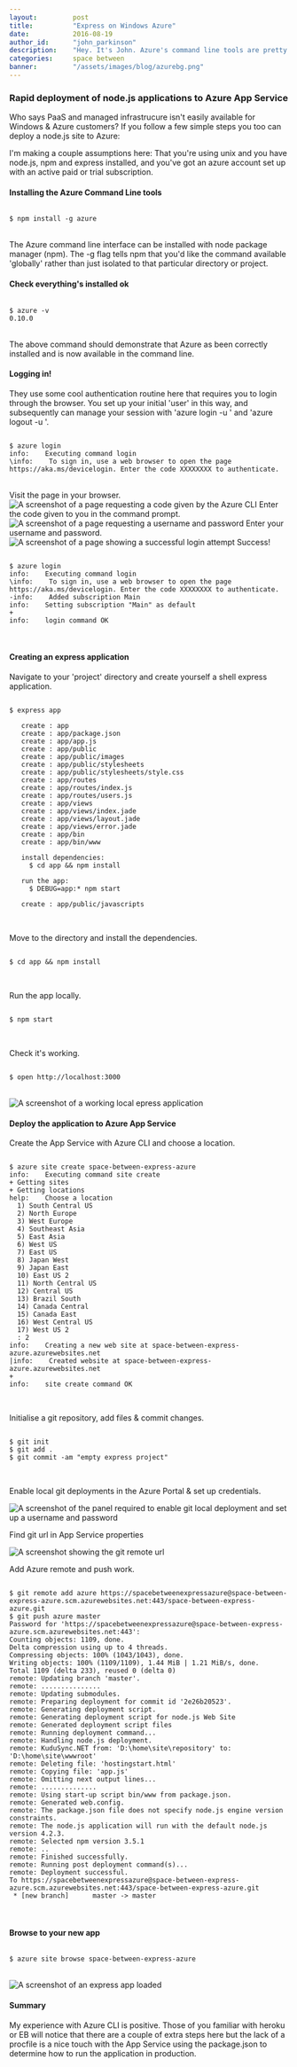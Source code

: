 ```yaml
---
layout:         post
title:          "Express on Windows Azure"
date:           2016-08-19
author_id:      "john_parkinson"
description:    "Hey. It's John. Azure's command line tools are pretty good - today I'm going to show you how easily you can get an express app running in Azure App Service."
categories:     space between
banner:         "/assets/images/blog/azurebg.png"
---
```



### Rapid deployment of node.js applications to Azure App Service

Who says PaaS and managed infrastrucure isn't easily available for Windows & Azure customers? If you follow a few simple steps you too can deploy a node.js site to Azure:

I'm making a couple assumptions here: That you're using unix and you have node.js, npm and express installed, and you've got an azure account set up with an active paid or trial subscription.

#### Installing the Azure Command Line tools

<pre><code class="Bash">
$ npm install -g azure
</code></pre>
<br>
The Azure command line interface can be installed with node package manager (npm). The -g flag tells npm that you'd like the command available 'globally' rather than just isolated to that particular directory or project.

#### Check everything's installed ok

<pre><code class="Bash">
$ azure -v
0.10.0
</code></pre>
<br>
The above command should demonstrate that Azure as been correctly installed and is now available in the command line.

#### Logging in!

They use some cool authentication routine here that requires you to login through the browser. You set up your initial 'user' in this way, and subsequently can manage your session with 'azure login -u <username>' and 'azure logout -u <username>'.

<pre><code class="Bash">
$ azure login
info:    Executing command login
\info:    To sign in, use a web browser to open the page https://aka.ms/devicelogin. Enter the code XXXXXXXX to authenticate.
</code></pre>
<br>
Visit the page in your browser.
<img src="/assets/images/blog/azure1.png" alt="A screenshot of a page requesting a code given by the Azure CLI" class="img img-vMargin">
Enter the code given to you in the command prompt.
<img src="/assets/images/blog/azure2.png" alt="A screenshot of a page requesting a username and password" class="img img-vMargin">
Enter your username and password.
<img src="/assets/images/blog/azure3.png" alt="A screenshot of a page showing a successful login attempt" class="img img-vMargin">
Success!
<pre><code class="Bash">
$ azure login
info:    Executing command login
\info:    To sign in, use a web browser to open the page https://aka.ms/devicelogin. Enter the code XXXXXXXX to authenticate.
-info:    Added subscription Main
info:    Setting subscription "Main" as default
+
info:    login command OK
</code></pre>
<br>

#### Creating an express application

Navigate to your 'project' directory and create yourself a shell express application.

<pre><code class="Bash">
$ express app

   create : app
   create : app/package.json
   create : app/app.js
   create : app/public
   create : app/public/images
   create : app/public/stylesheets
   create : app/public/stylesheets/style.css
   create : app/routes
   create : app/routes/index.js
   create : app/routes/users.js
   create : app/views
   create : app/views/index.jade
   create : app/views/layout.jade
   create : app/views/error.jade
   create : app/bin
   create : app/bin/www

   install dependencies:
     $ cd app && npm install

   run the app:
     $ DEBUG=app:* npm start

   create : app/public/javascripts
</code></pre>
<br>

Move to the directory and install the dependencies.

<pre><code class="Bash">
$ cd app && npm install
</code></pre>
<br>

Run the app locally.

<pre><code class="Bash">
$ npm start
</code></pre>
<br>

Check it's working.

<pre><code class="Bash">
$ open http://localhost:3000
</code></pre>
<br>

<img src="/assets/images/blog/azure4.png" alt="A screenshot of a working local epress application" class="img img-vMargin">

#### Deploy the application to Azure App Service

Create the App Service with Azure CLI and choose a location.

<pre><code class="Bash">
$ azure site create space-between-express-azure
info:    Executing command site create
+ Getting sites
+ Getting locations
help:    Choose a location
  1) South Central US
  2) North Europe
  3) West Europe
  4) Southeast Asia
  5) East Asia
  6) West US
  7) East US
  8) Japan West
  9) Japan East
  10) East US 2
  11) North Central US
  12) Central US
  13) Brazil South
  14) Canada Central
  15) Canada East
  16) West Central US
  17) West US 2
  : 2
info:    Creating a new web site at space-between-express-azure.azurewebsites.net
|info:    Created website at space-between-express-azure.azurewebsites.net
+
info:    site create command OK
</code></pre>
<br>

Initialise a git repository, add files & commit changes.

<pre><code class="Bash">
$ git init
$ git add .
$ git commit -am "empty express project"
</code></pre>
<br>

Enable local git deployments in the Azure Portal & set up credentials.

<img src="/assets/images/blog/azure5.png" alt="A screenshot of the panel required to enable git local deployment and set up a username and password" class="img img-vMargin">

Find git url in App Service properties

<img src="/assets/images/blog/azure6.png" alt="A screenshot showing the git remote url" class="img img-vMargin">

Add Azure remote and push work.

<pre><code class="Bash">
$ git remote add azure https://spacebetweenexpressazure@space-between-express-azure.scm.azurewebsites.net:443/space-between-express-azure.git
$ git push azure master
Password for 'https://spacebetweenexpressazure@space-between-express-azure.scm.azurewebsites.net:443':
Counting objects: 1109, done.
Delta compression using up to 4 threads.
Compressing objects: 100% (1043/1043), done.
Writing objects: 100% (1109/1109), 1.44 MiB | 1.21 MiB/s, done.
Total 1109 (delta 233), reused 0 (delta 0)
remote: Updating branch 'master'.
remote: ...............
remote: Updating submodules.
remote: Preparing deployment for commit id '2e26b20523'.
remote: Generating deployment script.
remote: Generating deployment script for node.js Web Site
remote: Generated deployment script files
remote: Running deployment command...
remote: Handling node.js deployment.
remote: KuduSync.NET from: 'D:\home\site\repository' to: 'D:\home\site\wwwroot'
remote: Deleting file: 'hostingstart.html'
remote: Copying file: 'app.js'
remote: Omitting next output lines...
remote: ..............
remote: Using start-up script bin/www from package.json.
remote: Generated web.config.
remote: The package.json file does not specify node.js engine version constraints.
remote: The node.js application will run with the default node.js version 4.2.3.
remote: Selected npm version 3.5.1
remote: ..
remote: Finished successfully.
remote: Running post deployment command(s)...
remote: Deployment successful.
To https://spacebetweenexpressazure@space-between-express-azure.scm.azurewebsites.net:443/space-between-express-azure.git
 * [new branch]      master -> master
</code></pre>
<br>

#### Browse to your new app

<pre><code class="Bash">
$ azure site browse space-between-express-azure
</code></pre>
<br>

<img src="/assets/images/blog/azure7.png" alt="A screenshot of an express app loaded" class="img img-vMargin">

#### Summary

My experience with Azure CLI is positive. Those of you familiar with heroku or EB will notice that there are a couple of extra steps here but the lack of a procfile is a nice touch with the App Service using the package.json to determine how to run the application in production.




